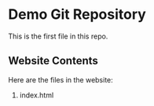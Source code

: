 # Demo Git Repository

This is the first file in this repo.

## Website Contents

Here are the files in the website:

1. index.html
